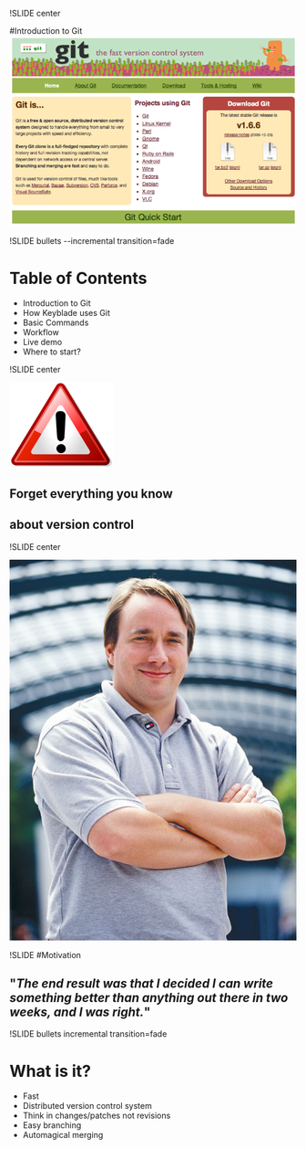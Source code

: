 !SLIDE center 

#Introduction to Git
![gitscm](gitscm.png)

!SLIDE bullets --incremental transition=fade

# Table of Contents
* Introduction to Git
* How Keyblade uses Git
* Basic Commands
* Workflow
* Live demo
* Where to start?

!SLIDE center

![warning](warning.png)

## Forget everything you know
## about version control

!SLIDE center

![linus](linus.jpg)

!SLIDE 
#Motivation
## "*The end result was that I decided I can write something better than anything out there in two weeks, and I was right.*"

!SLIDE bullets incremental transition=fade

# What is it?
* Fast
* Distributed version control system
* Think in changes/patches not revisions
* Easy branching
* Automagical merging




